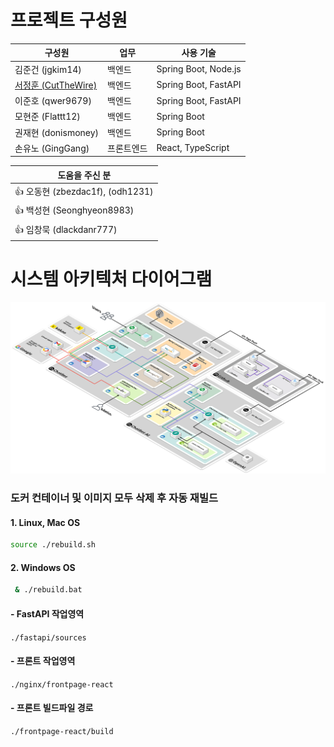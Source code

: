 # 프로젝트 구성원

| 구성원 | 업무 | 사용 기술 |  
|--------|--------|------------|  
| 김준건 (jgkim14) | 백엔드 | Spring Boot, Node.js |  
| [서정훈 (CutTheWire)](https://github.com/CutTheWire) | 백엔드 | Spring Boot, FastAPI |  
| 이준호 (qwer9679) | 백엔드 | Spring Boot, FastAPI |  
| 모현준 (Flattt12) | 백엔드 | Spring Boot |  
| 권재현 (donismoney) | 백엔드 | Spring Boot |  
| 손유노 (GingGang) | 프론트엔드 | React, TypeScript |

| 도움을 주신 분 |
|--------|  
| 👍 오동현 (zbezdac1f), (odh1231) |  
| 👍 백성현 (Seonghyeon8983) |
| 👍 임창묵 (dlackdanr777) | 

# 시스템 아키텍처 다이어그램
![System-Architecture-Diagram-ChatBot](/images/System-Architecture-Diagram-ChatBot.webp)

### 도커 컨테이너 및 이미지 모두 삭제 후 자동 재빌드

#### 1. Linux, Mac OS
```bash
source ./rebuild.sh
```

#### 2. Windows OS
```bash
 & ./rebuild.bat
```

#### - FastAPI 작업영역
`./fastapi/sources`
#### - 프론트 작업영역
`./nginx/frontpage-react`
#### - 프론트 빌드파일 경로
`./frontpage-react/build`
